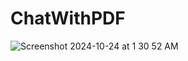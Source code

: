 # ChatWithPDF


![Screenshot 2024-10-24 at 1 30 52 AM](https://github.com/user-attachments/assets/a5c23f00-c7c4-4c3e-a351-eb0493c790f4)
